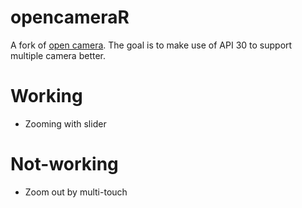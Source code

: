 # opencameraR
A fork of [open camera](https://sourceforge.net/p/opencamera/code/ci/master/tree/).
The goal is to make use of API 30 to support multiple camera better.

# Working
* Zooming with slider

# Not-working
* Zoom out by multi-touch
